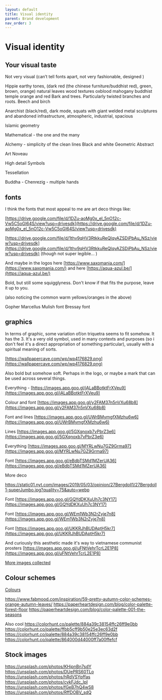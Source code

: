 ```yaml
---
layout: default
title: Visual identity
parent: Brand development
nav_order: 3
---
```


# Visual identity

## Your visual taste

Not very visual (can’t tell fonts apart, not very fashionable, designed ) 

Hippie earthy tones, (dark red (the chinese furniture/buddhist red), green, brown, orange)
natural leaves
wood textures
oxblood
mahogany
buddhist temple orange and red
Bark and trees. Particularly twisted branches and roots. Beech and birch

Anarchist (black/red), dark mode, squats with giant welded metal sculptures and abandoned infrastructure, atmospheric, industrial, spacious

Islamic geometry

Mathematical - the one and the many

Alchemy - simplicity of  the clean lines
Black and white
Geometric
Abstract

Art Noveau

High detail
Symbols

Tessellation

Buddha -  Chenrezig - multiple hands

## fonts

I think the fonts that most appeal to me are art deco things like:

[https://drive.google.com/file/d/1DZu-aoMg0x_el_5nO12c-Vw5C5oGI64S/view?usp=drivesdk](https://drive.google.com/file/d/1DZu-aoMg0x_el_5nO12c-Vw5C5oGI64S/view?usp=drivesdk)

[https://drive.google.com/file/d/1thv9qHV3RtkkuReQIqvAZSDiPbAu_NSz/view?usp=drivesdk](https://drive.google.com/file/d/1thv9qHV3RtkkuReQIqvAZSDiPbAu_NSz/view?usp=drivesdk) (though not super legible... ) 

And maybe in the logos  here [https://www.saxomania.com/](https://www.saxomania.com/) and here [https://aqua-azul.be/](https://aqua-azul.be/)

Bold, but still some squigglyness. Don't know if that fits the purpose, leave it up to you. 

(also noticing the common warm yellows/oranges in the above) 

Gopher
Marcellus
Mulish font
Bressay font 

## graphics

In terms of graphic, some variation of/on triquetra seems to fit somehow. It has the 3. It's a very old symbol, used in many contexts and purposes (so i don't feel it's a direct appropriation of something particular), usually with a spiritual meaning of sorts. 

[https://wallpapercave.com/wp/wp4176829.png](https://wallpapercave.com/wp/wp4176829.png)

Also bold but somehow soft. Perhaps in the logo, or maybe a mark that can be used across several things.

Everything - [https://images.app.goo.gl/jALaBBotktFrXVeu9](https://images.app.goo.gl/jALaBBotktFrXVeu9)

Colour and font [https://images.app.goo.gl/y2FAM37n5nVXu68b8](https://images.app.goo.gl/y2FAM37n5nVXu68b8)

Font and lines [https://images.app.goo.gl/UWrBMymgfXMzhu6w6](https://images.app.goo.gl/UWrBMymgfXMzhu6w6)

Lines [https://images.app.goo.gl/5GXqnoxb7vPbrZ3e6](https://images.app.goo.gl/5GXqnoxb7vPbrZ3e6)

Everything [https://images.app.goo.gl/MYRLwNu7GZ9Grma97](https://images.app.goo.gl/MYRLwNu7GZ9Grma97)

Font [https://images.app.goo.gl/eBdbTSMd1MZerUA36](https://images.app.goo.gl/eBdbTSMd1MZerUA36)

More deco

https://static01.nyt.com/images/2019/05/03/opinion/27Bergdoll1/27Bergdoll1-superJumbo.jpg?quality=75&auto=webp

Font [https://images.app.goo.gl/GQYdDKXuUh7c3NY17](https://images.app.goo.gl/GQYdDKXuUh7c3NY17)

Font [https://images.app.goo.gl/WEm1Wb3N2rZyje7n8](https://images.app.goo.gl/WEm1Wb3N2rZyje7n8)

Font [https://images.app.goo.gl/UKKRJhBUDAptH5kr7](https://images.app.goo.gl/UKKRJhBUDAptH5kr7)

And curiously this aesthetic made it's way to vietnamese communist prosters [https://images.app.goo.gl/uFNtVehrTcrL2E1P8](https://images.app.goo.gl/uFNtVehrTcrL2E1P8)

[More images collected](https://drive.google.com/drive/folders/1Q-xtc_I7C6eVUCHpTjhHf8GUYdN668XR)

## Colour schemes

[Colours](https://colorhunt.co/palette/d06224ae431e8a8635e9c891)

https://www.fabmood.com/inspiration/59-pretty-autumn-color-schemes-orange-autumn-leaves/
https://paperheartdesign.com/blog/color-palette-forest-floor
https://paperheartdesign.com/blog/color-palette-001-the-seasons

Also cool
https://colorhunt.co/palette/884a39c38154ffc26ff9e0bb
https://colorhunt.co/palette/ffbb5cff9b50e25e3ec63d2f
https://colorhunt.co/palette/884a39c38154ffc26ff9e0bb
https://colorhunt.co/palette/864000d44000ff7a00ffefcf

## Stock images

https://unsplash.com/photos/KHipnBn7sdY
https://unsplash.com/photos/DUePRS60TLo
https://unsplash.com/photos/hRdVSYpffas
https://unsplash.com/photos/cvkFJdc_IpI
https://unsplash.com/photos/fGeB7hQ4wS8
https://unsplash.com/photos/RffDOBV_sdQ
